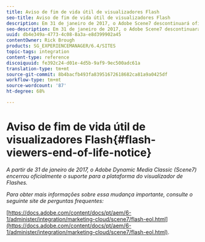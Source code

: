 ```yaml
---
title: Aviso de fim de vida útil de visualizadores Flash
seo-title: Aviso de fim de vida útil de visualizadores Flash
description: Em 31 de janeiro de 2017, o Adobe Scene7 descontinuará oficialmente o suporte de fim de vida para a plataforma do visualizador Flash.
seo-description: Em 31 de janeiro de 2017, o Adobe Scene7 descontinuará oficialmente o suporte de fim de vida para a plataforma do visualizador Flash.
uuid: db4e349a-4773-4c08-8a3a-e8d399902a45
contentOwner: Rick Brough
products: SG_EXPERIENCEMANAGER/6.4/SITES
topic-tags: integration
content-type: reference
discoiquuid: fe392c24-d01e-4d5b-9af9-9ec500adc61a
translation-type: tm+mt
source-git-commit: 8b4bacfb493fa83951672618682ca81a9a0425df
workflow-type: tm+mt
source-wordcount: '87'
ht-degree: 68%

---
```



# Aviso de fim de vida útil de visualizadores Flash{#flash-viewers-end-of-life-notice}

*A partir de 31 de janeiro de 2017, o Adobe Dynamic Media Classic (Scene7) encerrou oficialmente o suporte para a plataforma do visualizador de Flashes.*

*Para obter mais informações sobre essa mudança importante, consulte o seguinte site de perguntas frequentes:*

[https://docs.adobe.com/content/docs/pt/aem/6-1/administer/integration/marketing-cloud/scene7/flash-eol.html](https://docs.adobe.com/content/docs/pt/aem/6-1/administer/integration/marketing-cloud/scene7/flash-eol.html).
